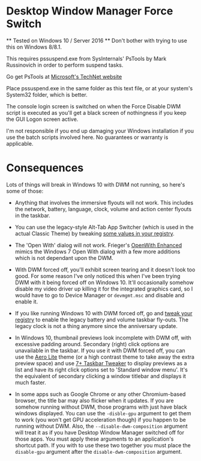 # Desktop Window Manager Force Switch
** Tested on Windows 10 / Server 2016 **
Don't bother with trying to use this on Windows 8/8.1.

This requires pssuspend.exe from SysInternals' PsTools by Mark Russinovich
in order to perform suspend tasks.

Go get PsTools at [Microsoft's TechNet website](https://technet.microsoft.com/en-us/sysinternals/pstools.aspx)

Place pssuspend.exe in the same folder as this text file, or at your system's System32 folder, which is better.

The console login screen is switched on when the Force Disable DWM script is executed as you'll get a black screen of nothingness if you keep the GUI Logon screen active.

I'm not responsible if you end up damaging your Windows installation if you use the batch scripts involved here. No guarantees or warranty is applicable.

# Consequences
Lots of things will break in Windows 10 with DWM not running, so here's some of those:

* Anything that involves the immersive flyouts will not work. This includes the network, battery, language, clock, volume and action center flyouts in the taskbar.

* You can use the legacy-style Alt-Tab App Switcher (which is used in the actual Classic Theme) by tweaking [some values in your registry](http://www.askvg.com/how-to-get-windows-xp-styled-classic-alttab-screen-in-windows-vista-and-7/).

* The 'Open With' dialog will not work. Frieger's [OpenWith Enhanced](http://extensions.frieger.com/owdesc.php) mimics the Windows 7 Open With dialog with a few more additions which is not dependant upon the DWM. 

* With DWM forced off, you'll exhibit screen tearing and it doesn't look too good. For some reason I've only noticed this when I've been trying DWM with it being forced off on Windows 10. It'll occasionally somehow disable my video driver up killing it for the integrated graphics card, so I would have to go to Device Manager or ``devmgmt.msc`` and disable and enable it.

* If you like running Windows 10 with DWM forced off, go and [tweak your registry](http://www.askvg.com/collection-of-windows-10-hidden-secret-registry-tweaks/) to enable the legacy battery and volume taskbar fly-outs. The legacy clock is not a thing anymore since the anniversary update.

* In Windows 10, thumbnail previews look incomplete with DWM off, with excessive padding around. Secondary (right) click options are unavailable in the taskbar. If you use it with DWM forced off, you can use the [Aero Lite](http://www.askvg.com/how-to-enable-hidden-aero-lite-theme-in-windows-8-rtm/) theme (or a high contrast theme to take away the extra preview space) and use [7+ Taskbar Tweaker](http://rammichael.com/7-taskbar-tweaker) to display previews as a list and have its right click options set to 'Standard window menu'. It's the equivalent of secondary clicking a window titlebar and displays it much faster. 

* In some apps such as Google Chrome or any other Chromium-based browser, the title bar may also flicker when it updates. If you are somehow running without DWM, those programs with just have black windows displayed. You can use the ``-disble-gpu`` argument to get them to work (you won't get GPU acceleration though) if you happen to be running without DWM. Also, the ``--disable-dwm-composition`` argument will treat it as if you have Desktop Window Manager switched off for those apps. You must apply these arguments to an application's shortcut path. If you with to use these two together you must place the ``disable-gpu`` argument after the ``disable-dwm-composition`` argument.